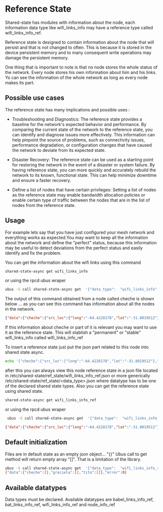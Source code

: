 # Reference State

Shared-state has modules with information about the node, each
information data type like wifi_links_info may have a reference type called
wifi_links_info_ref.

Reference state is designed to contain information about the node that will
persist and that is not changed to often. This is because it is stored in the
device persistent memory and to many consequent write operations may damage the persistent memory. 

One thing that is important to note is that no node stores the whole status of
the network. Every node stores his own information about him and his links. 
Yo can see the information of the whole network as long as every node makes its
part. 

## Possible use cases
The reference state has many implications and possible uses :

* Troubleshooting and Diagnostics:
The reference state provides a baseline for the network's expected
behavior and performance. By comparing the current state of the network
to the reference state, you can identify and diagnose issues more
effectively.
This information can help pinpoint the source of problems, such as
connectivity issues, performance degradation, or configuration changes
that have caused the network to deviate from its expected state.
		
* Disaster Recovery:
The reference state can be used as a starting point for restoring the network in
the event of a disaster or system failure. By having reference state, you can
more quickly and accurately rebuild the network to its known, functional state.
This can help minimize downtime and ensure a faster recovery. 

* Define a list of nodes that have certain privileges: 
Setting a list of nodes as the reference state may enable bandwidth allocation
policies or enable certain type of traffic between the nodes that are in the list
of nodes from the reference state.

## Usage 
For example lets say that you have just configured your mesh network and
everything works as expected.You may want to keep all the information about
the network and define the "perfect" status, because this information may be useful
to detect deviations from the perfect status and easily identify and fix the
problem. 

You can get the information about the wifi links using this command 

```bash
shared-state-async get wifi_links_info
``` 
or using the rpcd ubus wraper 

```bash
ubus -S call shared-state-async get  '{"data_type":  "wifi_links_info" }' 

```
The output of this command obtained from a node called cheche is shown below ...
as you can see this command has information about all the nodes in the network.

```JSON
{"data":{"cheche":{"src_loc":{"long":"-64.4228178","lat":"-31.8019512"},"links":{"ae40411f73a8c64a00fc3abe":{"freq":2462,"iface":"wlan0-mesh","tx_rate":144400,"dst_mac":"c6:4a:00:fc:3a:be","channel":11,"chains":[-40,-35],"signal":-34,"rx_rate":144400,"src_mac":"ae:40:41:1f:73:a8"},"ae40411c85c3ae40411df934":{"freq":5785,"iface":"wlan2-mesh","tx_rate":300000,"dst_mac":"ae:40:41:1d:f9:34","dst_loc":{"long":"-64.42868","lat":"-31.71538"},"channel":157,"chains":[-37,-39],"signal":-35,"rx_rate":270000,"src_mac":"ae:40:41:1c:85:c3"},"ae40411c8516ae40411df935":{"freq":5240,"iface":"wlan1-mesh","tx_rate":240000,"dst_mac":"ae:40:41:1d:f9:35","dst_loc":{"long":"-64.42868","lat":"-31.71538"},"channel":48,"chains":[-65,-64],"signal":-61,"rx_rate":162000,"src_mac":"ae:40:41:1c:85:16"},"ae40411c8516c64a00fc3abf":{"freq":5240,"iface":"wlan1-mesh","tx_rate":104000,"dst_mac":"c6:4a:00:fc:3a:bf","channel":48,"chains":[-77,-82],"signal":-74,"rx_rate":60000,"src_mac":"ae:40:41:1c:85:16"}}},"graciela":{"src_loc":{"long":"-64.42868","lat":"-31.71538"},"links":{"ae40411c85c3ae40411df934":{"freq":5785,"iface":"wlan2-mesh","tx_rate":270000,"dst_mac":"ae:40:41:1c:85:c3","dst_loc":{"long":"-64.4228178","lat":"-31.8019512"},"channel":157,"chains":[-49,-32],"signal":-32,"rx_rate":300000,"src_mac":"ae:40:41:1d:f9:34"},"ae40411df935c64a00fc3abf":{"freq":5240,"iface":"wlan1-mesh","tx_rate":300000,"dst_mac":"c6:4a:00:fc:3a:bf","channel":48,"chains":[-64,-61],"signal":-59,"rx_rate":162000,"src_mac":"ae:40:41:1d:f9:35"},"ae40411c8516ae40411df935":{"freq":5240,"iface":"wlan1-mesh","tx_rate":216000,"dst_mac":"ae:40:41:1c:85:16","dst_loc":{"long":"-64.4228178","lat":"-31.8019512"},"channel":48,"chains":[-64,-59],"signal":-58,"rx_rate":243000,"src_mac":"ae:40:41:1d:f9:35"}}},"tito":{"ae40411f73a8c64a00fc3abe":{"freq":2462,"iface":"wlan0-mesh","tx_rate":144400,"dst_mac":"ae:40:41:1f:73:a8","channel":11,"chains":[-33,-34],"signal":-30,"rx_rate":144400,"src_mac":"c6:4a:00:fc:3a:be"},"ae40411c8516c64a00fc3abf":{"freq":5240,"iface":"wlan1-mesh","tx_rate":60000,"dst_mac":"ae:40:41:1c:85:16","channel":48,"chains":[-69,-64],"signal":-63,"rx_rate":104000,"src_mac":"c6:4a:00:fc:3a:bf"},"ae40411df935c64a00fc3abf":{"freq":5240,"iface":"wlan1-mesh","tx_rate":240000,"dst_mac":"ae:40:41:1d:f9:35","channel":48,"chains":[-46,-53],"signal":-45,"rx_rate":300000,"src_mac":"c6:4a:00:fc:3a:bf"}}},"error":0} 
```

If this information about cheche or part of it is relevant you may want to use
it as the reference state. This will stablish a "permanent" or "stable" 
wifi_links_info called wifi_links_info_ref


To insert a reference state just put the json part related to this node into
shared state async.

```bash
echo '{"cheche":{"src_loc":{"long":"-64.4228178","lat":"-31.8019512"},"links":{"ae40411f73a8c64a00fc3abe":{"freq":2462,"iface":"wlan0-mesh","tx_rate":144400,"dst_mac":"c6:4a:00:fc:3a:be","channel":11,"chains":[-40,-35],"signal":-34,"rx_rate":144400,"src_mac":"ae:40:41:1f:73:a8"}}}}'| shared-state-async insert wifi_links_info_ref
```
after this you can always view this node reference state in a json file located
in /etc/shared-state/ref_state/wifi_links_info_ref.json or more generically
/etc/shared-state/ref_state/<data_type>.json where datatype has to be one of the
declared shared state types. Also you can get the reference state using shared
state.  

```bash
shared-state-async get wifi_links_info_ref
``` 
or using the rpcd ubus wraper 

```bash
 ubus -S call shared-state-async get  '{"data_type":  "wifi_links_info_ref" }' 
```
```JSON
{"data":{"cheche":{"src_loc":{"long":"-64.4228178","lat":"-31.8019512"},"links":{"ae40411f73a8c64a00fc3abe":{"freq":2462,"iface":"wlan0-mesh","tx_rate":144,"dst_mac":"c6:4a:00:fc:3a:be","channel":11,"chains":[-40,-35],"signal":-34,"rx_rate":144400,"src_mac":"ae:40:41:1f:73:a8"}}},"graciela":[]},"error":0}
```
## Default initialization 
Files are in default state as an empty json object... "{}" 
Ubus call to get method will return empty array "[]". That is a limitation of the
library. 

```bash
ubus -S call shared-state-async get  '{"data_type":  "wifi_links_info_ref" }' 
{"data":{"cheche":[],"graciela":[],"tito":[]},"error":0}
```
## Available datatypes
Data types must be declared. Available datatypes are babel_links_info_ref,
bat_links_info_ref, wifi_links_info_ref and node_info_ref
